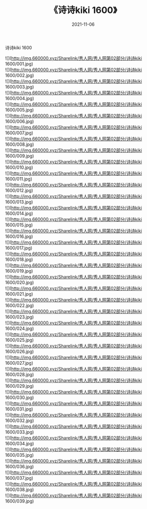 ﻿---
layout: post
title:  《诗诗kiki 1600》
date:   2021-11-06
img: http://img.660000.xyz/Sharelink/秀人网/秀人网第02部分/诗诗kiki 1600/000.jpg
categories: [美女, 清纯, 唯美]
---

诗诗kiki 1600

  ![](http://img.660000.xyz/Sharelink/秀人网/秀人网第02部分/诗诗kiki 1600/001.jpg) <br> ![](http://img.660000.xyz/Sharelink/秀人网/秀人网第02部分/诗诗kiki 1600/002.jpg) <br> ![](http://img.660000.xyz/Sharelink/秀人网/秀人网第02部分/诗诗kiki 1600/003.jpg) <br> ![](http://img.660000.xyz/Sharelink/秀人网/秀人网第02部分/诗诗kiki 1600/004.jpg) <br> ![](http://img.660000.xyz/Sharelink/秀人网/秀人网第02部分/诗诗kiki 1600/005.jpg) <br> ![](http://img.660000.xyz/Sharelink/秀人网/秀人网第02部分/诗诗kiki 1600/006.jpg) <br> ![](http://img.660000.xyz/Sharelink/秀人网/秀人网第02部分/诗诗kiki 1600/007.jpg) <br> ![](http://img.660000.xyz/Sharelink/秀人网/秀人网第02部分/诗诗kiki 1600/008.jpg) <br> ![](http://img.660000.xyz/Sharelink/秀人网/秀人网第02部分/诗诗kiki 1600/009.jpg) <br> ![](http://img.660000.xyz/Sharelink/秀人网/秀人网第02部分/诗诗kiki 1600/010.jpg) <br> ![](http://img.660000.xyz/Sharelink/秀人网/秀人网第02部分/诗诗kiki 1600/011.jpg) <br> ![](http://img.660000.xyz/Sharelink/秀人网/秀人网第02部分/诗诗kiki 1600/012.jpg) <br> ![](http://img.660000.xyz/Sharelink/秀人网/秀人网第02部分/诗诗kiki 1600/013.jpg) <br> ![](http://img.660000.xyz/Sharelink/秀人网/秀人网第02部分/诗诗kiki 1600/014.jpg) <br> ![](http://img.660000.xyz/Sharelink/秀人网/秀人网第02部分/诗诗kiki 1600/015.jpg) <br> ![](http://img.660000.xyz/Sharelink/秀人网/秀人网第02部分/诗诗kiki 1600/016.jpg) <br> ![](http://img.660000.xyz/Sharelink/秀人网/秀人网第02部分/诗诗kiki 1600/017.jpg) <br> ![](http://img.660000.xyz/Sharelink/秀人网/秀人网第02部分/诗诗kiki 1600/018.jpg) <br> ![](http://img.660000.xyz/Sharelink/秀人网/秀人网第02部分/诗诗kiki 1600/019.jpg) <br> ![](http://img.660000.xyz/Sharelink/秀人网/秀人网第02部分/诗诗kiki 1600/020.jpg) <br> ![](http://img.660000.xyz/Sharelink/秀人网/秀人网第02部分/诗诗kiki 1600/021.jpg) <br> ![](http://img.660000.xyz/Sharelink/秀人网/秀人网第02部分/诗诗kiki 1600/022.jpg) <br> ![](http://img.660000.xyz/Sharelink/秀人网/秀人网第02部分/诗诗kiki 1600/023.jpg) <br> ![](http://img.660000.xyz/Sharelink/秀人网/秀人网第02部分/诗诗kiki 1600/024.jpg) <br> ![](http://img.660000.xyz/Sharelink/秀人网/秀人网第02部分/诗诗kiki 1600/025.jpg) <br> ![](http://img.660000.xyz/Sharelink/秀人网/秀人网第02部分/诗诗kiki 1600/026.jpg) <br> ![](http://img.660000.xyz/Sharelink/秀人网/秀人网第02部分/诗诗kiki 1600/027.jpg) <br> ![](http://img.660000.xyz/Sharelink/秀人网/秀人网第02部分/诗诗kiki 1600/028.jpg) <br> ![](http://img.660000.xyz/Sharelink/秀人网/秀人网第02部分/诗诗kiki 1600/029.jpg) <br> ![](http://img.660000.xyz/Sharelink/秀人网/秀人网第02部分/诗诗kiki 1600/030.jpg) <br> ![](http://img.660000.xyz/Sharelink/秀人网/秀人网第02部分/诗诗kiki 1600/031.jpg) <br> ![](http://img.660000.xyz/Sharelink/秀人网/秀人网第02部分/诗诗kiki 1600/032.jpg) <br> ![](http://img.660000.xyz/Sharelink/秀人网/秀人网第02部分/诗诗kiki 1600/033.jpg) <br> ![](http://img.660000.xyz/Sharelink/秀人网/秀人网第02部分/诗诗kiki 1600/034.jpg) <br> ![](http://img.660000.xyz/Sharelink/秀人网/秀人网第02部分/诗诗kiki 1600/035.jpg) <br> ![](http://img.660000.xyz/Sharelink/秀人网/秀人网第02部分/诗诗kiki 1600/036.jpg) <br> ![](http://img.660000.xyz/Sharelink/秀人网/秀人网第02部分/诗诗kiki 1600/037.jpg) <br> ![](http://img.660000.xyz/Sharelink/秀人网/秀人网第02部分/诗诗kiki 1600/038.jpg) <br> ![](http://img.660000.xyz/Sharelink/秀人网/秀人网第02部分/诗诗kiki 1600/039.jpg) <br>